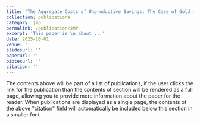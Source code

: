 ```yaml
---
title: "The Aggregate Costs of Unproductive Savings: The Case of Gold in India"
collection: publications
category: jmp
permalink: /publication/JMP
excerpt: 'This paper is \n about ...'
date: 2025-10-01
venue: ''
slidesurl: ''
paperurl: ''
bibtexurl: ''
citation: ''
---
```

The contents above will be part of a list of publications, if the user clicks the link for the publication than the contents of section will be rendered as a full page, allowing you to provide more information about the paper for the reader. When publications are displayed as a single page, the contents of the above "citation" field will automatically be included below this section in a smaller font.
